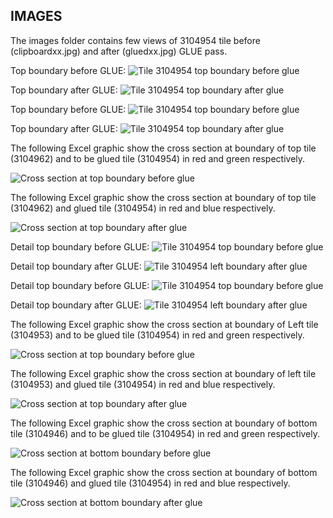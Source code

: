 ## IMAGES ##

The images folder contains few views of 3104954 tile before (clipboardxx.jpg) and after (gluedxx.jpg) GLUE pass.

Top boundary before GLUE:
![Tile 3104954 top boundary before glue](/IMAGES/Clipboard01.jpg)

Top boundary after GLUE:
![Tile 3104954 top boundary after glue](/IMAGES/glued01.jpg)

Top boundary before GLUE:
![Tile 3104954 top boundary before glue](/IMAGES/Clipboard02.jpg)

Top boundary after GLUE:
![Tile 3104954 top boundary after glue](/IMAGES/glued02.jpg)

The following Excel graphic show the cross section at boundary of top tile (3104962) and to be glued tile (3104954) in red and green respectively.

![Cross section at top boundary before glue](/IMAGES/TBTbefore.png)

The following Excel graphic show the cross section at boundary of top tile (3104962) and glued tile (3104954) in red and blue respectively.

![Cross section at top boundary after glue](/IMAGES/TBTafter.png)

Detail top boundary before GLUE:
![Tile 3104954 top boundary before glue](/IMAGES/Clipboard03.jpg)

Detail top boundary after GLUE:
![Tile 3104954 left boundary after glue](/IMAGES/glued03.jpg)

Detail top boundary before GLUE:
![Tile 3104954 top boundary before glue](/IMAGES/Clipboard04.jpg)

Detail top boundary after GLUE:
![Tile 3104954 left boundary after glue](/IMAGES/glued04.jpg)

The following Excel graphic show the cross section at boundary of Left tile (3104953) and to be glued tile (3104954) in red and green respectively.

![Cross section at top boundary before glue](/IMAGES/TBLbefore.png)

The following Excel graphic show the cross section at boundary of left tile (3104953) and glued tile (3104954) in red and blue respectively.

![Cross section at top boundary after glue](/IMAGES/TBLafter.png)

The following Excel graphic show the cross section at boundary of bottom tile (3104946) and to be glued tile (3104954) in red and green respectively.

![Cross section at bottom boundary before glue](/IMAGES/TBBbefore.png)

The following Excel graphic show the cross section at boundary of bottom tile (3104946) and glued tile (3104954) in red and blue respectively.

![Cross section at bottom boundary after glue](/IMAGES/TBBafter.png)
